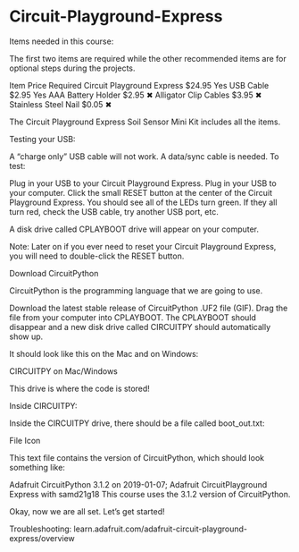 # Circuit-Playground-Express
Items needed in this course:

The first two items are required while the other recommended items are for optional steps during the projects.

Item	Price	Required
Circuit Playground Express	$24.95	Yes
USB Cable	$2.95	Yes
AAA Battery Holder	$2.95	✖
Alligator Clip Cables	$3.95	✖
Stainless Steel Nail	$0.05	✖

The Circuit Playground Express Soil Sensor Mini Kit includes all the items.

Testing your USB:

A “charge only” USB cable will not work. A data/sync cable is needed. To test:

Plug in your USB to your Circuit Playground Express.
Plug in your USB to your computer.
Click the small RESET button at the center of the Circuit Playground Express.
You should see all of the LEDs turn green. If they all turn red, check the USB cable, try another USB port, etc.

A disk drive called CPLAYBOOT drive will appear on your computer.

Note: Later on if you ever need to reset your Circuit Playground Express, you will need to double-click the RESET button.

Download CircuitPython

CircuitPython is the programming language that we are going to use.

Download the latest stable release of CircuitPython .UF2 file (GIF).
Drag the file from your computer into CPLAYBOOT.
The CPLAYBOOT should disappear and a new disk drive called CIRCUITPY should automatically show up.

It should look like this on the Mac and on Windows:

CIRCUITPY on Mac/Windows

This drive is where the code is stored!

Inside CIRCUITPY:

Inside the CIRCUITPY drive, there should be a file called boot_out.txt:

File Icon

This text file contains the version of CircuitPython, which should look something like:

Adafruit CircuitPython 3.1.2 on 2019-01-07; Adafruit CircuitPlayground Express with samd21g18
This course uses the 3.1.2 version of CircuitPython.

Okay, now we are all set. Let’s get started!

Troubleshooting: learn.adafruit.com/adafruit-circuit-playground-express/overview
